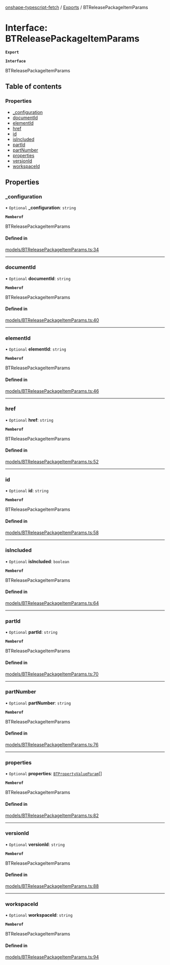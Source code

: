 [onshape-typescript-fetch](../README.md) / [Exports](../modules.md) / BTReleasePackageItemParams

# Interface: BTReleasePackageItemParams

**`Export`**

**`Interface`**

BTReleasePackageItemParams

## Table of contents

### Properties

- [\_configuration](BTReleasePackageItemParams.md#_configuration)
- [documentId](BTReleasePackageItemParams.md#documentid)
- [elementId](BTReleasePackageItemParams.md#elementid)
- [href](BTReleasePackageItemParams.md#href)
- [id](BTReleasePackageItemParams.md#id)
- [isIncluded](BTReleasePackageItemParams.md#isincluded)
- [partId](BTReleasePackageItemParams.md#partid)
- [partNumber](BTReleasePackageItemParams.md#partnumber)
- [properties](BTReleasePackageItemParams.md#properties)
- [versionId](BTReleasePackageItemParams.md#versionid)
- [workspaceId](BTReleasePackageItemParams.md#workspaceid)

## Properties

### \_configuration

• `Optional` **\_configuration**: `string`

**`Memberof`**

BTReleasePackageItemParams

#### Defined in

[models/BTReleasePackageItemParams.ts:34](https://github.com/toebes/onshape-typescript-fetch/blob/3e11ae1/models/BTReleasePackageItemParams.ts#L34)

___

### documentId

• `Optional` **documentId**: `string`

**`Memberof`**

BTReleasePackageItemParams

#### Defined in

[models/BTReleasePackageItemParams.ts:40](https://github.com/toebes/onshape-typescript-fetch/blob/3e11ae1/models/BTReleasePackageItemParams.ts#L40)

___

### elementId

• `Optional` **elementId**: `string`

**`Memberof`**

BTReleasePackageItemParams

#### Defined in

[models/BTReleasePackageItemParams.ts:46](https://github.com/toebes/onshape-typescript-fetch/blob/3e11ae1/models/BTReleasePackageItemParams.ts#L46)

___

### href

• `Optional` **href**: `string`

**`Memberof`**

BTReleasePackageItemParams

#### Defined in

[models/BTReleasePackageItemParams.ts:52](https://github.com/toebes/onshape-typescript-fetch/blob/3e11ae1/models/BTReleasePackageItemParams.ts#L52)

___

### id

• `Optional` **id**: `string`

**`Memberof`**

BTReleasePackageItemParams

#### Defined in

[models/BTReleasePackageItemParams.ts:58](https://github.com/toebes/onshape-typescript-fetch/blob/3e11ae1/models/BTReleasePackageItemParams.ts#L58)

___

### isIncluded

• `Optional` **isIncluded**: `boolean`

**`Memberof`**

BTReleasePackageItemParams

#### Defined in

[models/BTReleasePackageItemParams.ts:64](https://github.com/toebes/onshape-typescript-fetch/blob/3e11ae1/models/BTReleasePackageItemParams.ts#L64)

___

### partId

• `Optional` **partId**: `string`

**`Memberof`**

BTReleasePackageItemParams

#### Defined in

[models/BTReleasePackageItemParams.ts:70](https://github.com/toebes/onshape-typescript-fetch/blob/3e11ae1/models/BTReleasePackageItemParams.ts#L70)

___

### partNumber

• `Optional` **partNumber**: `string`

**`Memberof`**

BTReleasePackageItemParams

#### Defined in

[models/BTReleasePackageItemParams.ts:76](https://github.com/toebes/onshape-typescript-fetch/blob/3e11ae1/models/BTReleasePackageItemParams.ts#L76)

___

### properties

• `Optional` **properties**: [`BTPropertyValueParam`](BTPropertyValueParam.md)[]

**`Memberof`**

BTReleasePackageItemParams

#### Defined in

[models/BTReleasePackageItemParams.ts:82](https://github.com/toebes/onshape-typescript-fetch/blob/3e11ae1/models/BTReleasePackageItemParams.ts#L82)

___

### versionId

• `Optional` **versionId**: `string`

**`Memberof`**

BTReleasePackageItemParams

#### Defined in

[models/BTReleasePackageItemParams.ts:88](https://github.com/toebes/onshape-typescript-fetch/blob/3e11ae1/models/BTReleasePackageItemParams.ts#L88)

___

### workspaceId

• `Optional` **workspaceId**: `string`

**`Memberof`**

BTReleasePackageItemParams

#### Defined in

[models/BTReleasePackageItemParams.ts:94](https://github.com/toebes/onshape-typescript-fetch/blob/3e11ae1/models/BTReleasePackageItemParams.ts#L94)
